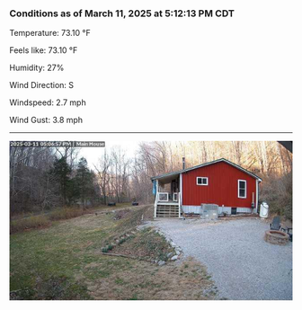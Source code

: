 ### Conditions as of March 11, 2025 at 5:12:13 PM CDT 

Temperature: 73.10 &deg;F

Feels like: 73.10 &deg;F

Humidity: 27%

Wind Direction: S

Windspeed: 2.7 mph

Wind Gust: 3.8 mph

---

<img src="./images/latest.jpeg"/>


